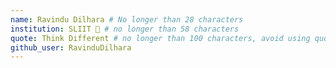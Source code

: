 ```yaml
---
name: Ravindu Dilhara # No longer than 28 characters
institution: SLIIT 🚩 # no longer than 58 characters
quote: Think Different # no longer than 100 characters, avoid using quotes(") to guarantee the format remains the same.
github_user: RavinduDilhara
---
```

